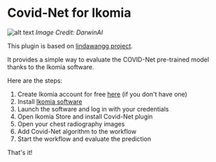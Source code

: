# Covid-Net for Ikomia

![alt text](https://github.com/lindawangg/COVID-Net/blob/master/assets/covidnet-cxr-small-exp.png "A COVID-Net scan of a chest X-ray")
*Image Credit: DarwinAI*

This plugin is based on [lindawangg project](https://github.com/lindawangg/COVID-Net).

It provides a simple way to evaluate the COVID-Net pre-trained model thanks to the Ikomia software.

Here are the steps:

1. Create Ikomia account for free [here](https://ikomia.com/accounts/signup/) (if you don't have one)
2. Install [Ikomia software](https://ikomia.com/en/download)
3. Launch the software and log in with your credentials
4. Open Ikomia Store and install Covid-Net plugin
5. Open your chest radiography images
6. Add Covid-Net algorithm to the workflow
7. Start the workflow and evaluate the prediction

That's it!
